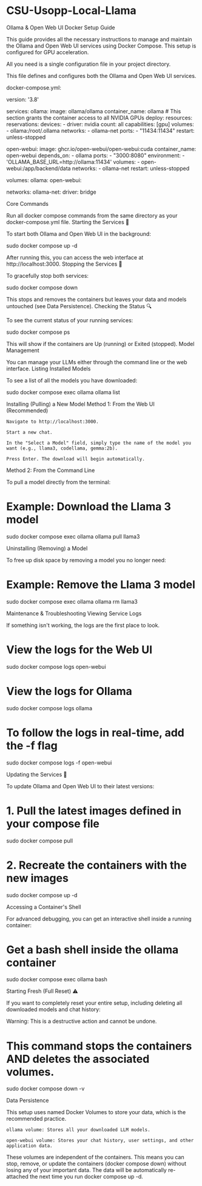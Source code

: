 # CSU-Usopp-Local-Llama



Ollama & Open Web UI Docker Setup Guide

This guide provides all the necessary instructions to manage and maintain the Ollama and Open Web UI services using Docker Compose. This setup is configured for GPU acceleration.

All you need is a single configuration file in your project directory.



This file defines and configures both the Ollama and Open Web UI services.

docker-compose.yml:

version: '3.8'

services:
  ollama:
    image: ollama/ollama
    container_name: ollama
    # This section grants the container access to all NVIDIA GPUs
    deploy:
      resources:
        reservations:
          devices:
            - driver: nvidia
              count: all
              capabilities: [gpu]
    volumes:
      - ollama:/root/.ollama
    networks:
      - ollama-net
    ports:
      - "11434:11434"
    restart: unless-stopped

  open-webui:
    image: ghcr.io/open-webui/open-webui:cuda
    container_name: open-webui
    depends_on:
      - ollama
    ports:
      - "3000:8080"
    environment:
      - 'OLLAMA_BASE_URL=http://ollama:11434'
    volumes:
      - open-webui:/app/backend/data
    networks:
      - ollama-net
    restart: unless-stopped

volumes:
  ollama:
  open-webui:

networks:
  ollama-net:
    driver: bridge

Core Commands

Run all docker compose commands from the same directory as your docker-compose.yml file.
Starting the Services 🚀

To start both Ollama and Open Web UI in the background:

sudo docker compose up -d

After running this, you can access the web interface at http://localhost:3000.
Stopping the Services 🛑

To gracefully stop both services:

sudo docker compose down

This stops and removes the containers but leaves your data and models untouched (see Data Persistence).
Checking the Status 🔍

To see the current status of your running services:

sudo docker compose ps

This will show if the containers are Up (running) or Exited (stopped).
Model Management

You can manage your LLMs either through the command line or the web interface.
Listing Installed Models

To see a list of all the models you have downloaded:

sudo docker compose exec ollama ollama list

Installing (Pulling) a New Model
Method 1: From the Web UI (Recommended)

    Navigate to http://localhost:3000.

    Start a new chat.

    In the "Select a Model" field, simply type the name of the model you want (e.g., llama3, codellama, gemma:2b).

    Press Enter. The download will begin automatically.

Method 2: From the Command Line

To pull a model directly from the terminal:

# Example: Download the Llama 3 model
sudo docker compose exec ollama ollama pull llama3

Uninstalling (Removing) a Model

To free up disk space by removing a model you no longer need:

# Example: Remove the Llama 3 model
sudo docker compose exec ollama ollama rm llama3

Maintenance & Troubleshooting
Viewing Service Logs

If something isn't working, the logs are the first place to look.

# View the logs for the Web UI
sudo docker compose logs open-webui

# View the logs for Ollama
sudo docker compose logs ollama

# To follow the logs in real-time, add the -f flag
sudo docker compose logs -f open-webui

Updating the Services 🔄

To update Ollama and Open Web UI to their latest versions:

# 1. Pull the latest images defined in your compose file
sudo docker compose pull

# 2. Recreate the containers with the new images
sudo docker compose up -d

Accessing a Container's Shell

For advanced debugging, you can get an interactive shell inside a running container:

# Get a bash shell inside the ollama container
sudo docker compose exec ollama bash

Starting Fresh (Full Reset) ⚠️

If you want to completely reset your entire setup, including deleting all downloaded models and chat history:

Warning: This is a destructive action and cannot be undone.

# This command stops the containers AND deletes the associated volumes.
sudo docker compose down -v

Data Persistence

This setup uses named Docker Volumes to store your data, which is the recommended practice.

    ollama volume: Stores all your downloaded LLM models.

    open-webui volume: Stores your chat history, user settings, and other application data.

These volumes are independent of the containers. This means you can stop, remove, or update the containers (docker compose down) without losing any of your important data. The data will be automatically re-attached the next time you run docker compose up -d.
